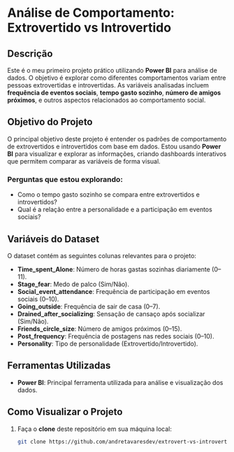 # Análise de Comportamento: Extrovertido vs Introvertido

## Descrição

Este é o meu primeiro projeto prático utilizando **Power BI** para análise de dados. O objetivo é explorar como diferentes comportamentos variam entre pessoas extrovertidas e introvertidas. As variáveis analisadas incluem **frequência de eventos sociais**, **tempo gasto sozinho**, **número de amigos próximos**, e outros aspectos relacionados ao comportamento social.

## Objetivo do Projeto

O principal objetivo deste projeto é entender os padrões de comportamento de extrovertidos e introvertidos com base em dados. Estou usando **Power BI** para visualizar e explorar as informações, criando dashboards interativos que permitem comparar as variáveis de forma visual.

### Perguntas que estou explorando:
- Como o tempo gasto sozinho se compara entre extrovertidos e introvertidos?
- Qual é a relação entre a personalidade e a participação em eventos sociais?

## Variáveis do Dataset

O dataset contém as seguintes colunas relevantes para o projeto:

- **Time_spent_Alone**: Número de horas gastas sozinhas diariamente (0–11).
- **Stage_fear**: Medo de palco (Sim/Não).
- **Social_event_attendance**: Frequência de participação em eventos sociais (0–10).
- **Going_outside**: Frequência de sair de casa (0–7).
- **Drained_after_socializing**: Sensação de cansaço após socializar (Sim/Não).
- **Friends_circle_size**: Número de amigos próximos (0–15).
- **Post_frequency**: Frequência de postagens nas redes sociais (0–10).
- **Personality**: Tipo de personalidade (Extrovertido/Introvertido).

## Ferramentas Utilizadas

- **Power BI**: Principal ferramenta utilizada para análise e visualização dos dados.

## Como Visualizar o Projeto

1. Faça o **clone** deste repositório em sua máquina local:
   
   ```bash
   git clone https://github.com/andretavaresdev/extrovert-vs-introvert-powerbi.git
